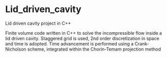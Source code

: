 # Lid_driven_cavity
Lid driven cavity project in C++

Finite volume code written in C++ to solve the incompressible flow inside a lid driven cavity.
Staggered grid is used, 2nd order discretization in space and time is adopted.
Time advancement is performed using a Crank-Nicholson scheme, integrated within the Chorin-Temam projection method
